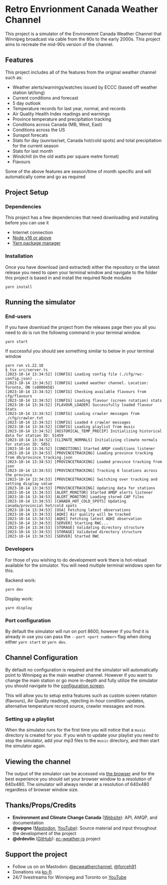 # Retro Envrionment Canada Weather Channel

This project is a simulator of the Environemnt Canada Weather Channel that Winnipeg broadcast via cable from the 80s to the early 2000s. This project aims to recreate the mid-90s version of the channel.

## Features

This project includes all of the features from the original weather channel such as:

- Weather alerts/warnings/watches issued by ECCC (based off weather station lat/long)
- Current conditions and forecast
- 5 day outlook
- Temperature records for last year, normal, and records
- Air Quality Health Index readings and warnings
- Province temperature and precipitation tracking
- Conditions across Canada (MB, West, East)
- Conditions across the US
- Sunspot forecats
- Stats for day (sunrise/set, Canada hot/cold spots) and total precipitation for the current season
- Stats for last month
- Windchill (in the old watts per square metre format)
- Flavours

Some of the above features are season/time of month specific and will automatically come and go as required

## Project Setup

### Dependencies

This project has a few dependencies that need downloading and installing before you can use it

- Internet connection
- [Node v16 or above](https://nodejs.org/en)
- [Yarn package manager](https://yarnpkg.com/)

### Installation

Once you have download (and extracted) either the repository or the latest release you need to open your terminal window and navigate to the folder this project is based in and install the required Node modules

```
yarn install
```

## Running the simulator

### End-users

If you have download the project from the releases page then you all you need to do is run the following command in your terminal window.

```
yarn start
```

If successful you should see something similar to below in your terminal window

```
yarn run v1.22.10
$ tsx src/server.ts
[2023-10-14 13:34:52] [CONFIG] Loading config file (./cfg/rwc-config.json) ...
[2023-10-14 13:34:52] [CONFIG] Loaded weather channel. Location: Toronto, ON (s0000458)
[2023-10-14 13:34:52] [CONFIG] Checking available flavours from cfg/flavours
[2023-10-14 13:34:52] [CONFIG] Loading flavour (screen rotation) stats
[2023-10-14 13:34:52] [FLAVOUR_LOADER] Successfully loaded flavour Stats
[2023-10-14 13:34:52] [CONFIG] Loading crawler messages from ./cfg/crawler.txt
[2023-10-14 13:34:52] [CONFIG] Loaded 4 crawler messages
[2023-10-14 13:34:52] [CONFIG] Loading playlist from music
[2023-10-14 13:34:52] [HISTORICAL_TEMP_PRECIP] Initializing historical data for station ID: 51459
[2023-10-14 13:34:52] [CLIMATE_NORMALS] Initializing climate normals for station ID: 5051
[2023-10-14 13:34:52] [CONDITIONS] Started AMQP conditions listener
[2023-10-14 13:34:53] [PROVINCETRACKING] Loading province tracking from db/province_tracking.json
[2023-10-14 13:34:53] [PROVINCETRACKING] Loaded province tracking from json
[2023-10-14 13:34:53] [PROVINCETRACKING] Tracking 6 locations across the province
[2023-10-14 13:34:53] [PROVINCETRACKING] Switching over tracking and setting display value
[2023-10-14 13:34:53] [PROVINCETRACKING] Updating data for stations
[2023-10-14 13:34:53] [ALERT_MONITOR] Started AMQP alerts listener
[2023-10-14 13:34:53] [ALERT_MONITOR] Loading stored CAP files
[2023-10-14 13:34:53] [CANADA_HOT_COLD_SPOTS] Updating canada/provincial hot/cold spots
[2023-10-14 13:34:53] [USA] Fetching latest observations
[2023-10-14 13:34:53] [AQHI] Air quality will be tracked
[2023-10-14 13:34:53] [AQHI] Fetching latest AQHI observation
[2023-10-14 13:34:53] [SERVER] Starting RWC...
[2023-10-14 13:34:53] [STORAGE] Validating directory structure
[2023-10-14 13:34:53] [STORAGE] Validated directory structure
[2023-10-14 13:34:53] [SERVER] Started RWC
```

### Developers

For those of you wishing to do development work there is hot-reload available for the simulator. You will need multiple terminal windows open for this.

Backend work:

```
yarn dev
```

Display work:

```
yarn display
```

### Port configuration

By default the simulator will run on port 8600, however if you find it is already in use you can pass the `--port <port number>` flag when doing either `yarn start` or `yarn dev`.

## Channel Configuration

By default no configuration is required and the simulator will automatically point to Winnipeg as the main weather channel. However if you want to change the main station or go more in-depth and fully utilize the simulator you should navigate to the [configuration screen](http://localhost:8600/config).

This will allow you to setup extra features such as custom screen rotation (flavours), Air Quality readings, rejecting in-hour condition updates, alternative temperature record source, crawler messages and more.

### Setting up a playlist

When the simulator runs for the first time you will notice that a `music` directory is created for you. If you wish to update your playlist you need to stop the simulator, add your mp3 files to the `music` directory, and then start the simulator again.

## Viewing the channel

The output of the simulator can be accessed via [the browser](http://localhost:8600) and for the best experience you should set your browser window to a resolution of 640x480. The simulator will always render at a resolution of 640x480 regardless of browser window size.

## Thanks/Props/Credits

- **Environment and Climate Change Canada** ([Website](https://www.canada.ca/en/services/environment/weather.html)): API, AMQP, and documentation
- **@wpgne** ([Mastodon](https://mastodon.social/@wpgne), [YouTube](https://www.youtube.com/@wpgne)): Source material and input throughout the development of the project
- **@drdevlin** ([GitHub](https://github.com/drdevlin)): [ec-weather-js](https://github.com/drdevlin/ec-weather-js) project

## Support the project

- Follow us on on Mastodon: [@ecweatherchannel](https://thecanadian.social/@ecweatherchannel), [@forceh91](https://techhub.social/@forceh91)
- Donations via [ko-fi](https://ko-fi.com/forceh)
- 24/7 livestreams for Winnipeg and Toronto on [YouTube](https://www.youtube.com/@Forceh91/streams)
